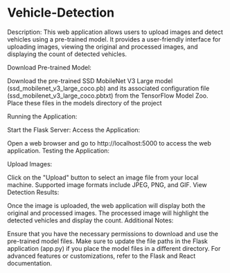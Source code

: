# Vehicle-Detection

Description:
This web application allows users to upload images and detect vehicles using a pre-trained model. It provides a user-friendly interface for uploading images, viewing the original and processed images, and displaying the count of detected vehicles.

Download Pre-trained Model:

Download the pre-trained SSD MobileNet V3 Large model (ssd_mobilenet_v3_large_coco.pb) and its associated configuration file (ssd_mobilenet_v3_large_coco.pbtxt) from the TensorFlow Model Zoo.
Place these files in the models directory of the project

Running the Application:

Start the Flask Server:
Access the Application:

Open a web browser and go to http://localhost:5000 to access the web application.
Testing the Application:

Upload Images:

Click on the "Upload" button to select an image file from your local machine.
Supported image formats include JPEG, PNG, and GIF.
View Detection Results:

Once the image is uploaded, the web application will display both the original and processed images.
The processed image will highlight the detected vehicles and display the count.
Additional Notes:

Ensure that you have the necessary permissions to download and use the pre-trained model files.
Make sure to update the file paths in the Flask application (app.py) if you place the model files in a different directory.
For advanced features or customizations, refer to the Flask and React documentation.

